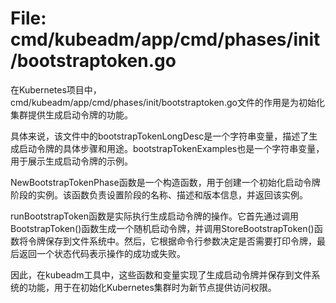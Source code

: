 # File: cmd/kubeadm/app/cmd/phases/init/bootstraptoken.go

在Kubernetes项目中，cmd/kubeadm/app/cmd/phases/init/bootstraptoken.go文件的作用是为初始化集群提供生成启动令牌的功能。

具体来说，该文件中的bootstrapTokenLongDesc是一个字符串变量，描述了生成启动令牌的具体步骤和用途。bootstrapTokenExamples也是一个字符串变量，用于展示生成启动令牌的示例。

NewBootstrapTokenPhase函数是一个构造函数，用于创建一个初始化启动令牌阶段的实例。该函数负责设置阶段的名称、描述和版本信息，并返回该实例。

runBootstrapToken函数是实际执行生成启动令牌的操作。它首先通过调用BootstrapToken()函数生成一个随机启动令牌，并调用StoreBootstrapToken()函数将令牌保存到文件系统中。然后，它根据命令行参数决定是否需要打印令牌，最后返回一个状态代码表示操作的成功或失败。

因此，在kubeadm工具中，这些函数和变量实现了生成启动令牌并保存到文件系统的功能，用于在初始化Kubernetes集群时为新节点提供访问权限。

